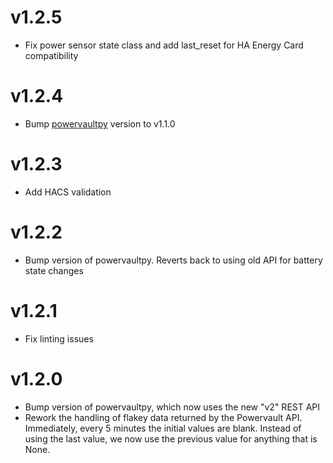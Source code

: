 # v1.2.5

- Fix power sensor state class and add last_reset for HA Energy Card compatibility

# v1.2.4

- Bump [powervaultpy](https://pypi.org/project/powervaultpy/) version to v1.1.0

# v1.2.3

- Add HACS validation

# v1.2.2

- Bump version of powervaultpy. Reverts back to using old API for battery state changes

# v1.2.1

- Fix linting issues

# v1.2.0

- Bump version of powervaultpy, which now uses the new "v2" REST API
- Rework the handling of flakey data returned by the Powervault API. Immediately, every 5 minutes the initial values are blank. Instead of using the last value, we now use the previous value for anything that is None.
